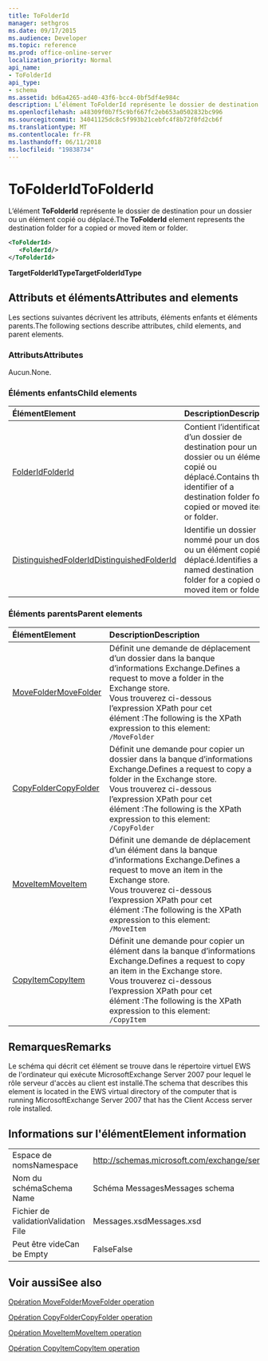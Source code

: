 ```yaml
---
title: ToFolderId
manager: sethgros
ms.date: 09/17/2015
ms.audience: Developer
ms.topic: reference
ms.prod: office-online-server
localization_priority: Normal
api_name:
- ToFolderId
api_type:
- schema
ms.assetid: bd6a4265-ad40-43f6-bcc4-0bf5df4e984c
description: L’élément ToFolderId représente le dossier de destination pour un dossier ou un élément copié ou déplacé.
ms.openlocfilehash: a48309f0b7f5c9bf667fc2eb653a0502832bc996
ms.sourcegitcommit: 34041125dc8c5f993b21cebfc4f8b72f0fd2cb6f
ms.translationtype: MT
ms.contentlocale: fr-FR
ms.lasthandoff: 06/11/2018
ms.locfileid: "19838734"
---
```

# <a name="tofolderid"></a><span data-ttu-id="f120a-103">ToFolderId</span><span class="sxs-lookup"><span data-stu-id="f120a-103">ToFolderId</span></span>

<span data-ttu-id="f120a-104">L’élément **ToFolderId** représente le dossier de destination pour un dossier ou un élément copié ou déplacé.</span><span class="sxs-lookup"><span data-stu-id="f120a-104">The **ToFolderId** element represents the destination folder for a copied or moved item or folder.</span></span> 
  
```xml
<ToFolderId>
   <FolderId/>
</ToFolderId>
```

 <span data-ttu-id="f120a-105">**TargetFolderIdType**</span><span class="sxs-lookup"><span data-stu-id="f120a-105">**TargetFolderIdType**</span></span>
## <a name="attributes-and-elements"></a><span data-ttu-id="f120a-106">Attributs et éléments</span><span class="sxs-lookup"><span data-stu-id="f120a-106">Attributes and elements</span></span>

<span data-ttu-id="f120a-107">Les sections suivantes décrivent les attributs, éléments enfants et éléments parents.</span><span class="sxs-lookup"><span data-stu-id="f120a-107">The following sections describe attributes, child elements, and parent elements.</span></span>
  
### <a name="attributes"></a><span data-ttu-id="f120a-108">Attributs</span><span class="sxs-lookup"><span data-stu-id="f120a-108">Attributes</span></span>

<span data-ttu-id="f120a-109">Aucun.</span><span class="sxs-lookup"><span data-stu-id="f120a-109">None.</span></span>
  
### <a name="child-elements"></a><span data-ttu-id="f120a-110">Éléments enfants</span><span class="sxs-lookup"><span data-stu-id="f120a-110">Child elements</span></span>

|<span data-ttu-id="f120a-111">**Élément**</span><span class="sxs-lookup"><span data-stu-id="f120a-111">**Element**</span></span>|<span data-ttu-id="f120a-112">**Description**</span><span class="sxs-lookup"><span data-stu-id="f120a-112">**Description**</span></span>|
|:-----|:-----|
|[<span data-ttu-id="f120a-113">FolderId</span><span class="sxs-lookup"><span data-stu-id="f120a-113">FolderId</span></span>](folderid.md) <br/> |<span data-ttu-id="f120a-114">Contient l’identificateur d’un dossier de destination pour un dossier ou un élément copié ou déplacé.</span><span class="sxs-lookup"><span data-stu-id="f120a-114">Contains the identifier of a destination folder for a copied or moved item or folder.</span></span>  <br/> |
|[<span data-ttu-id="f120a-115">DistinguishedFolderId</span><span class="sxs-lookup"><span data-stu-id="f120a-115">DistinguishedFolderId</span></span>](distinguishedfolderid.md) <br/> |<span data-ttu-id="f120a-116">Identifie un dossier nommé pour un dossier ou un élément copié ou déplacé.</span><span class="sxs-lookup"><span data-stu-id="f120a-116">Identifies a named destination folder for a copied or moved item or folder.</span></span>  <br/> |
   
### <a name="parent-elements"></a><span data-ttu-id="f120a-117">Éléments parents</span><span class="sxs-lookup"><span data-stu-id="f120a-117">Parent elements</span></span>

|<span data-ttu-id="f120a-118">**Élément**</span><span class="sxs-lookup"><span data-stu-id="f120a-118">**Element**</span></span>|<span data-ttu-id="f120a-119">**Description**</span><span class="sxs-lookup"><span data-stu-id="f120a-119">**Description**</span></span>|
|:-----|:-----|
|[<span data-ttu-id="f120a-120">MoveFolder</span><span class="sxs-lookup"><span data-stu-id="f120a-120">MoveFolder</span></span>](movefolder.md) <br/> |<span data-ttu-id="f120a-121">Définit une demande de déplacement d’un dossier dans la banque d’informations Exchange.</span><span class="sxs-lookup"><span data-stu-id="f120a-121">Defines a request to move a folder in the Exchange store.</span></span>  <br/> <span data-ttu-id="f120a-122">Vous trouverez ci-dessous l’expression XPath pour cet élément :</span><span class="sxs-lookup"><span data-stu-id="f120a-122">The following is the XPath expression to this element:</span></span>  <br/>  `/MoveFolder` <br/> |
|[<span data-ttu-id="f120a-123">CopyFolder</span><span class="sxs-lookup"><span data-stu-id="f120a-123">CopyFolder</span></span>](copyfolder.md) <br/> |<span data-ttu-id="f120a-124">Définit une demande pour copier un dossier dans la banque d’informations Exchange.</span><span class="sxs-lookup"><span data-stu-id="f120a-124">Defines a request to copy a folder in the Exchange store.</span></span>  <br/> <span data-ttu-id="f120a-125">Vous trouverez ci-dessous l’expression XPath pour cet élément :</span><span class="sxs-lookup"><span data-stu-id="f120a-125">The following is the XPath expression to this element:</span></span>  <br/>  `/CopyFolder` <br/> |
|[<span data-ttu-id="f120a-126">MoveItem</span><span class="sxs-lookup"><span data-stu-id="f120a-126">MoveItem</span></span>](moveitem.md) <br/> |<span data-ttu-id="f120a-127">Définit une demande de déplacement d’un élément dans la banque d’informations Exchange.</span><span class="sxs-lookup"><span data-stu-id="f120a-127">Defines a request to move an item in the Exchange store.</span></span>  <br/> <span data-ttu-id="f120a-128">Vous trouverez ci-dessous l’expression XPath pour cet élément :</span><span class="sxs-lookup"><span data-stu-id="f120a-128">The following is the XPath expression to this element:</span></span>  <br/>  `/MoveItem` <br/> |
|[<span data-ttu-id="f120a-129">CopyItem</span><span class="sxs-lookup"><span data-stu-id="f120a-129">CopyItem</span></span>](copyitem.md) <br/> |<span data-ttu-id="f120a-130">Définit une demande pour copier un élément dans la banque d’informations Exchange.</span><span class="sxs-lookup"><span data-stu-id="f120a-130">Defines a request to copy an item in the Exchange store.</span></span>  <br/> <span data-ttu-id="f120a-131">Vous trouverez ci-dessous l’expression XPath pour cet élément :</span><span class="sxs-lookup"><span data-stu-id="f120a-131">The following is the XPath expression to this element:</span></span>  <br/>  `/CopyItem` <br/> |
   
## <a name="remarks"></a><span data-ttu-id="f120a-132">Remarques</span><span class="sxs-lookup"><span data-stu-id="f120a-132">Remarks</span></span>

<span data-ttu-id="f120a-133">Le schéma qui décrit cet élément se trouve dans le répertoire virtuel EWS de l'ordinateur qui exécute MicrosoftExchange Server 2007 pour lequel le rôle serveur d'accès au client est installé.</span><span class="sxs-lookup"><span data-stu-id="f120a-133">The schema that describes this element is located in the EWS virtual directory of the computer that is running MicrosoftExchange Server 2007 that has the Client Access server role installed.</span></span>
  
## <a name="element-information"></a><span data-ttu-id="f120a-134">Informations sur l'élément</span><span class="sxs-lookup"><span data-stu-id="f120a-134">Element information</span></span>

|||
|:-----|:-----|
|<span data-ttu-id="f120a-135">Espace de noms</span><span class="sxs-lookup"><span data-stu-id="f120a-135">Namespace</span></span>  <br/> |http://schemas.microsoft.com/exchange/services/2006/messages  <br/> |
|<span data-ttu-id="f120a-136">Nom du schéma</span><span class="sxs-lookup"><span data-stu-id="f120a-136">Schema Name</span></span>  <br/> |<span data-ttu-id="f120a-137">Schéma Messages</span><span class="sxs-lookup"><span data-stu-id="f120a-137">Messages schema</span></span>  <br/> |
|<span data-ttu-id="f120a-138">Fichier de validation</span><span class="sxs-lookup"><span data-stu-id="f120a-138">Validation File</span></span>  <br/> |<span data-ttu-id="f120a-139">Messages.xsd</span><span class="sxs-lookup"><span data-stu-id="f120a-139">Messages.xsd</span></span>  <br/> |
|<span data-ttu-id="f120a-140">Peut être vide</span><span class="sxs-lookup"><span data-stu-id="f120a-140">Can be Empty</span></span>  <br/> |<span data-ttu-id="f120a-141">False</span><span class="sxs-lookup"><span data-stu-id="f120a-141">False</span></span>  <br/> |
   
## <a name="see-also"></a><span data-ttu-id="f120a-142">Voir aussi</span><span class="sxs-lookup"><span data-stu-id="f120a-142">See also</span></span>



[<span data-ttu-id="f120a-143">Opération MoveFolder</span><span class="sxs-lookup"><span data-stu-id="f120a-143">MoveFolder operation</span></span>](movefolder-operation.md)
  
[<span data-ttu-id="f120a-144">Opération CopyFolder</span><span class="sxs-lookup"><span data-stu-id="f120a-144">CopyFolder operation</span></span>](copyfolder-operation.md)
  
[<span data-ttu-id="f120a-145">Opération MoveItem</span><span class="sxs-lookup"><span data-stu-id="f120a-145">MoveItem operation</span></span>](moveitem-operation.md)
  
[<span data-ttu-id="f120a-146">Opération CopyItem</span><span class="sxs-lookup"><span data-stu-id="f120a-146">CopyItem operation</span></span>](copyitem-operation.md)

